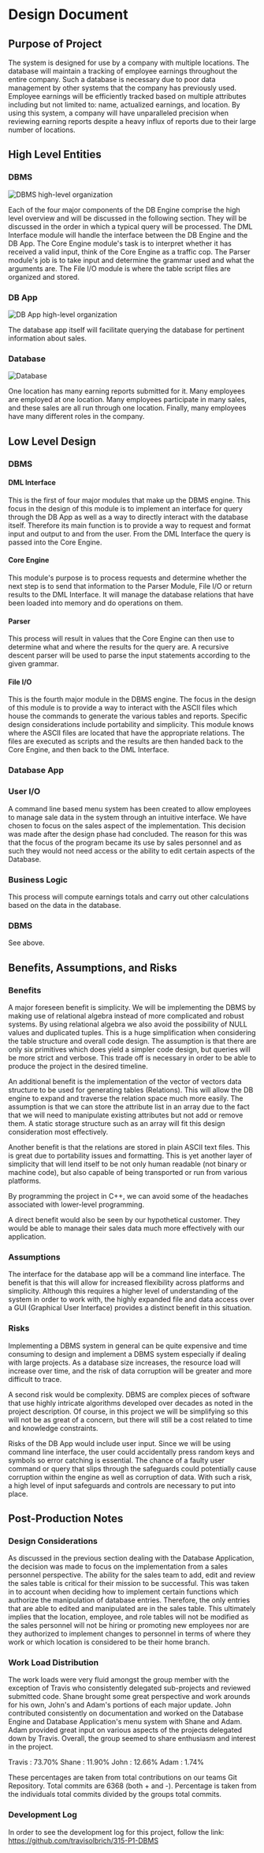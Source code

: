 Design Document
===============

## Purpose of Project

The system is designed for use by a company with multiple locations. The database will maintain a tracking of employee earnings throughout the entire company. Such a database is necessary due to poor data management by other systems that the company has previously used. Employee earnings will be efficiently tracked based on multiple attributes including but not limited to: name, actualized earnings, and location. By using this system, a company will have unparalleled precision when reviewing earning reports despite a heavy influx of reports due to their large number of locations.

## High Level Entities

### DBMS 

![DBMS high-level organization](img/DBMS.png)

Each of the four major components of the DB Engine comprise the high level overview and will be discussed in the following section. They will be discussed in the order in which a typical query will be processed. The DML Interface module will handle the interface between the DB Engine and the DB App. The Core Engine module's task is to interpret whether it has received a valid input, think of the Core Engine as a traffic cop. The Parser module's job is to take input and determine the grammar used and what the arguments are.  The File I/O module is where the table script files are organized and stored. 

### DB App

![DB App high-level organization ](img/DBApp.png)

The database app itself will facilitate querying the database for pertinent information about sales.

### Database

![Database](img/Database_updated.png)

One location has many earning reports submitted for it. Many employees are employed at one location. Many employees participate in many sales, and these sales are all run through one location. Finally, many employees have many different roles in the company.

## Low Level Design

### DBMS

#### DML Interface
This is the first of four major modules that make up the DBMS engine. This focus in the design of this module is to implement an interface for query through the DB App as well as a way to directly interact with the database itself. Therefore its main function is to provide a way to request and format input and output to and from the user. From the DML Interface the query is passed into the Core Engine.

#### Core Engine
This module's purpose is to process requests and determine whether the next step is to send that information to the Parser Module, File I/O or return results to the DML Interface. It will manage the database relations that have been loaded into memory and do operations on them.

#### Parser
This process will result in values that the Core Engine can then use to determine what and where the results for the query are. A recursive descent parser will be used to parse the input statements according to the given grammar.

#### File I/O
This is the fourth major module in the DBMS engine. The focus in the design of this module is to provide a way to interact with the ASCII files which house the commands to generate the various tables and reports. Specific design considerations include portability and simplicity. This module knows where the ASCII files are located that have the appropriate relations. The files are executed as scripts and the results are then handed back to the Core Engine, and then back to the DML Interface.

### Database App

### User I/O
A command line based menu system has been created to allow employees to manage sale data in the system through an intuitive interface. We have chosen to focus on the sales aspect of the implementation. This decision was made after the design phase had concluded. The reason for this was that the focus of the program became its use by sales personnel and as such they would not need access or the ability to edit certain aspects of the Database.

### Business Logic
This process will compute earnings totals and carry out other calculations based on the data in the database.

### DBMS
See above.

## Benefits, Assumptions, and Risks

### Benefits

A major foreseen benefit is simplicity. We will be implementing the DBMS by making use of relational algebra instead of more complicated and robust systems. By using relational algebra we also avoid the possibility of NULL values and duplicated tuples. This is a huge simplification when considering the table structure and overall code design. The assumption is that there are only six primitives which does yield a simpler code design, but queries will be more strict and verbose. This trade off is necessary in order to be able to produce the project in the desired timeline. 

An additional benefit is the implementation of the vector of vectors data structure to be used for generating tables (Relations). This will allow the DB engine to expand and traverse the relation space much more easily. The assumption is that we can store the attribute list in an array due to the fact that we will need to manipulate existing attributes but not add or remove them. A static storage structure such as an array will fit this design consideration most effectively. 

Another benefit is that the relations are stored in plain ASCII text files. This is great due to portability issues and formatting. This is yet another layer of simplicity that will lend itself to be not only human readable (not binary or machine code), but also capable of being transported or run from various platforms.

By programming the project in C++, we can avoid some of the headaches associated with lower-level programming.

A direct benefit would also be seen by our hypothetical customer. They would be able to manage their sales data much more effectively with our application.

### Assumptions

The interface for the database app will be a command line interface. The benefit is that this will allow for increased flexibility across platforms and simplicity. Although this requires a higher level of understanding of the system in order to work with, the highly expanded file and data access over a GUI (Graphical User Interface) provides a distinct benefit in this situation.

### Risks

Implementing a DBMS system in general can be quite expensive and time consuming to design and implement a DBMS system especially if dealing with large projects. As a database size increases, the resource load will increase over time, and the risk of data corruption will be greater and more difficult to trace.

A second risk would be complexity. DBMS are complex pieces of software that use highly intricate algorithms developed over decades as noted in the project description. Of course, in this project we will be simplifying so this will not be as great of a concern, but there will still be a cost related to time and knowledge constraints.

Risks of the DB App would include user input. Since we will be using command line interface, the user could accidentally press random keys and symbols so error catching is essential. The chance of a faulty user command or query that slips through the safeguards could potentially cause corruption within the engine as well as corruption of data. With such a risk, a high level of input safeguards and controls are necessary to put into place.

## Post-Production Notes

### Design Considerations

As discussed in the previous section dealing with the Database Application, the decision was made to focus on the implementation from a sales personnel perspective. The ability for the sales team to add, edit and review the sales table is critical for their mission to be successful. This was taken in to account when deciding how to implement certain functions which authorize the manipulation of database entries. Therefore, the only entries that are able to edited and manipulated are in the sales table. This ultimately implies that the location, employee, and role tables will not be modified as the sales personnel will not be hiring or promoting new employees nor are they authorized to implement changes to personnel in terms of where they work or which location is considered to be their home branch.

### Work Load Distribution

The work loads were very fluid amongst the group member with the exception of Travis who consistently delegated sub-projects and reviewed submitted code. Shane brought some great perspective and work arounds for his own, John's and Adam's portions of each major update. John contributed consistently on documentation and worked on the Database Engine and Database Application's menu system with Shane and Adam. Adam provided great input on various aspects of the projects delegated down by Travis. Overall, the group seemed to share enthusiasm and interest in the project.

Travis	:	73.70%
Shane	:	11.90%
John	:	12.66%
Adam	:	1.74%

These percentages are taken from total contributions on our teams Git Repository. Total commits are 6368 (both + and -). Percentage is taken from the individuals total commits divided by the groups total commits.

### Development Log

In order to see the development log for this project, follow the link:
https://github.com/travisolbrich/315-P1-DBMS
